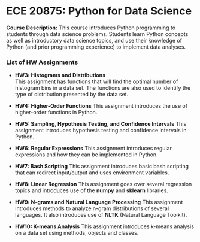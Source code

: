 # **ECE 20875: Python for Data Science**

**Course Description:**
This course introduces Python programming to students through data science problems. Students learn Python concepts as well as introductory data science topics, and use their knowledge of Python (and prior programming experience) to implement data analyses.

### **List of HW Assignments**

- **HW3: Histograms and Distributions**<br/>
This assignment has functions that will find the optimal number of histogram bins in a data set. The functions are also used to identify the type of distribution presented by the data set.

- **HW4: Higher-Order Functions**
This assignment introduces the use of higher-order functions in Python.

- **HW5: Sampling, Hypothesis Testing, and Confidence Intervals**
This assignment introduces hypothesis testing and confidence intervals in Python.

- **HW6: Regular Expressions**
This assignment introduces regular expressions and how they can be implemented in Python.

- **HW7: Bash Scripting**
This assignment introduces basic bash scripting that can redirect input/output and uses environment variables.

- **HW8: Linear Regression**
This assignment goes over several regression topics and introduces use of the **numpy** and **sklearn** libraries.

- **HW9: N-grams and Natural Language Processing**
This assignment introduces methods to analyze n-gram distributions of several languages. It also introduces use of **NLTK** (Natural Language Toolkit).

- **HW10: K-means Analysis**
This assignment introduces k-means analysis on a data set using methods, objects and classes.